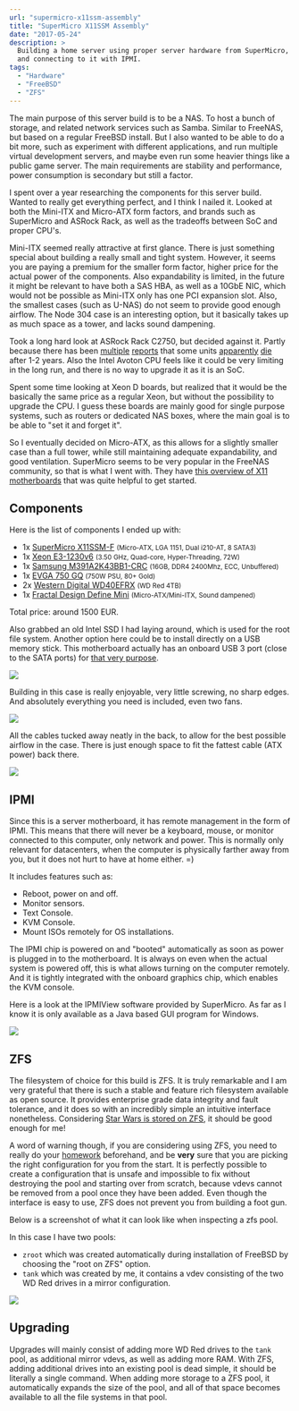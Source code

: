```yaml
---
url: "supermicro-x11ssm-assembly"
title: "SuperMicro X11SSM Assembly"
date: "2017-05-24"
description: >
  Building a home server using proper server hardware from SuperMicro,
  and connecting to it with IPMI.
tags:
  - "Hardware"
  - "FreeBSD"
  - "ZFS"
---
```


<script>
	import Image from "$lib/Image.svelte";
</script>

The main purpose of this server build is to be a NAS.
To host a bunch of storage, and related network services such as Samba.
Similar to FreeNAS, but based on a regular FreeBSD install.
But I also wanted to be able to do a bit more,
such as experiment with different applications,
and run multiple virtual development servers,
and maybe even run some heavier things like a public game server.
The main requirements are stability and performance,
power consumption is secondary but still a factor.

I spent over a year researching the components for this server build.
Wanted to really get everything perfect, and I think I nailed it.
Looked at both the Mini-ITX and Micro-ATX form factors,
and brands such as SuperMicro and ASRock Rack,
as well as the tradeoffs between SoC and proper CPU's.

Mini-ITX seemed really attractive at first glance.
There is just something special about building a really small and tight system.
However, it seems you are paying a premium for the smaller form factor,
higher price for the actual power of the components.
Also expandability is limited, in the future it might be relevant to have
both a SAS HBA, as well as a 10GbE NIC, which would not be possible
as Mini-ITX only has one PCI expansion slot.
Also, the smallest cases (such as U-NAS) do not seem to provide
good enough airflow.
The Node 304 case is an interesting option,
but it basically takes up as much space as a tower, and lacks sound dampening.

[report1]: https://www.theregister.co.uk/2017/02/07/intel_atom_failures_go_back_18_months/
[report2]: https://forums.freenas.org/index.php?threads/dead-asrock-c2750d4i-and-poor-customer-service.45762/
[report3]: https://www.reddit.com/r/homelab/comments/4ufa8i/c2750d4i_wont_power_up/
[report4]: https://www.reddit.com/r/freenas/comments/4x1kh1/asrock_c2550d4i_sudden_death/

Took a long hard look at ASRock Rack C2750, but decided against it.
Partly because there has been [multiple][report1] [reports][report2] that
some units [apparently][report3] [die][report4] after 1-2 years.
Also the Intel Avoton CPU feels like it could be very limiting in the long run,
and there is no way to upgrade it as it is an SoC.

Spent some time looking at Xeon D boards,
but realized that it would be the basically the same price as a regular Xeon,
but without the possibility to upgrade the CPU.
I guess these boards are mainly good for single purpose systems,
such as routers or dedicated NAS boxes,
where the main goal is to be able to "set it and forget it".

[x11overview]: https://forums.freenas.org/index.php?resources/so-you%E2%80%99ve-decided-to-buy-a-supermicro-x11-board.13/

So I eventually decided on Micro-ATX,
as this allows for a slightly smaller case than a full tower,
while still maintaining adequate expandability, and good ventilation.
SuperMicro seems to be very popular in the FreeNAS community,
so that is what I went with. They have [this overview of X11 motherboards][x11overview]
that was quite helpful to get started.

## Components

[mobo]: https://www.supermicro.com/products/motherboard/Xeon/C236_C232/X11SSM-F.cfm
[cpu]: https://ark.intel.com/products/97474/Intel-Xeon-Processor-E3-1230-v6-8M-Cache-3_50-GHz
[ram]: http://www.samsung.com/semiconductor/products/dram/pc-dram/ddr4-unbuffered-dimm/M391A2K43BB1
[psu]: https://www.evga.com/products/product.aspx?pn=210-GQ-0750-V1
[disk]: https://www.wdc.com/products/internal-storage/wd-red.html
[case]: http://www.fractal-design.com/home/product/cases/define-series/define-mini

Here is the list of components I ended up with:

- 1x [SuperMicro X11SSM-F][mobo] <small>(Micro-ATX, LGA 1151, Dual i210-AT, 8 SATA3)</small>
- 1x [Xeon E3-1230v6][cpu] <small>(3.50 GHz, Quad-core, Hyper-Threading, 72W)</small>
- 1x [Samsung M391A2K43BB1-CRC][ram] <small>(16GB, DDR4 2400Mhz, ECC, Unbuffered)</small>
- 1x [EVGA 750 GQ][psu] <small>(750W PSU, 80+ Gold)</small>
- 2x [Western Digital WD40EFRX][disk] <small>(WD Red 4TB)</small>
- 1x [Fractal Design Define Mini][case] <small>(Micro-ATX/Mini-ITX, Sound dampened)</small>

Total price: around 1500 EUR.

[usbport]: https://www.howtogeek.com/201493/ask-htg-can-i-plug-a-usb-device-right-into-my-motherboard/

Also grabbed an old Intel SSD I had laying around,
which is used for the root file system.
Another option here could be to install directly on a USB memory stick.
This motherboard actually has an onboard USB 3 port
(close to the SATA ports) for [that very purpose][usbport].

<Image src="/supermicro-x11ssm-assembly/components.jpg" />

Building in this case is really enjoyable,
very little screwing, no sharp edges.
And absolutely everything you need is included, even two fans.

<Image src="/supermicro-x11ssm-assembly/inside.jpg" />

All the cables tucked away neatly in the back,
to allow for the best possible airflow in the case.
There is just enough space to fit the fattest cable (ATX power) back there.

<Image src="/supermicro-x11ssm-assembly/backside.jpg" />

## IPMI

Since this is a server motherboard,
it has remote management in the form of IPMI.
This means that there will never be a keyboard, mouse, or monitor connected
to this computer, only network and power.
This is normally only relevant for datacenters,
when the computer is physically farther away from you,
but it does not hurt to have at home either. =)

It includes features such as:

- Reboot, power on and off.
- Monitor sensors.
- Text Console.
- KVM Console.
- Mount ISOs remotely for OS installations.

The IPMI chip is powered on and "booted" automatically
as soon as power is plugged in to the motherboard.
It is always on even when the actual system is powered off,
this is what allows turning on the computer remotely.
And it is tightly integrated with the onboard graphics chip,
which enables the KVM console.

Here is a look at the IPMIView software provided by SuperMicro.
As far as I know it is only available as a Java based GUI program for Windows.

<Image src="/supermicro-x11ssm-assembly/ipmi.png" />

[starwars]: https://twitter.com/allanjude/status/656481424044748800

## ZFS

The filesystem of choice for this build is ZFS.
It is truly remarkable and I am very grateful
that there is such a stable and feature rich
filesystem available as open source.
It provides enterprise grade data integrity and fault tolerance,
and it does so with an incredibly simple an intuitive interface nonetheless.
Considering [Star Wars is stored on ZFS][starwars],
it should be good enough for me!

[homework]: https://forums.freenas.org/index.php?threads/slideshow-explaining-vdev-zpool-zil-and-l2arc-for-noobs.7775/

A word of warning though, if you are considering using ZFS,
you need to really do your [homework][homework] beforehand,
and be **very** sure that you are picking the right
configuration for you from the start.
It is perfectly possible to create a configuration that is unsafe
and impossible to fix without destroying the pool
and starting over from scratch, because vdevs cannot be removed from a pool
once they have been added.
Even though the interface is easy to use,
ZFS does not prevent you from building a foot gun.

Below is a screenshot of what it can look like when inspecting a zfs pool.

In this case I have two pools:

- `zroot` which was created automatically during installation of FreeBSD
  by choosing the "root on ZFS" option.
- `tank` which was created by me, it contains a vdev
  consisting of the two WD Red drives in a mirror configuration.

<Image src="/supermicro-x11ssm-assembly/zfs.png" />

## Upgrading

Upgrades will mainly consist of adding more WD Red drives to the `tank` pool,
as additional mirror vdevs,
as well as adding more RAM.
With ZFS, adding additional drives into an existing pool is dead simple,
it should be literally a single command.
When adding more storage to a ZFS pool,
it automatically expands the size of the pool,
and all of that space becomes available to all the file systems in that pool.
